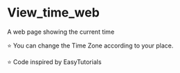 # View_time_web
A web page showing the current time

⭐ You can change the Time Zone according to your place.

⭐ Code inspired by EasyTutorials

